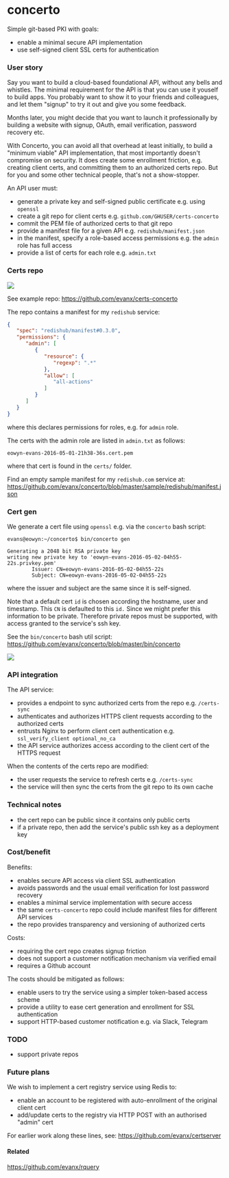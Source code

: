 
# concerto

Simple git-based PKI with goals:
- enable a minimal secure API implementation
- use self-signed client SSL certs for authentication


### User story

Say you want to build a cloud-based foundational API, without any bells and whistles. The minimal requirement for the API is that you can use it youself to build apps. You probably want to show it to your friends and colleagues, and let them "signup" to try it out and give you some feedback.

Months later, you might decide that you want to launch it professionally by building a website with signup, OAuth, email verification, password recovery etc.

With Concerto, you can avoid all that overhead at least initially, to build a "minimum viable" API implementation, that most importantly doesn't compromise on security. It does create some enrollment friction, e.g. creating client certs, and committing them to an authorized certs repo. But for you and some other technical people, that's not a show-stopper.

An API user must:
- generate a private key and self-signed public certificate e.g. using `openssl`
- create a git repo for client certs e.g. `github.com/GHUSER/certs-concerto`
- commit the PEM file of authorized certs to that git repo
- provide a manifest file for a given API e.g. `redishub/manifest.json`
- in the manifest, specify a role-based access permissions e.g. the `admin` role has full access
- provide a list of certs for each role e.g. `admin.txt`


### Certs repo

<img src="https://evanx.github.io/images/rquery/concerto-repo.png">

See example repo: https://github.com/evanx/certs-concerto

The repo contains a manifest for my `redishub` service:
```json
{
   "spec": "redishub/manifest#0.3.0",
   "permissions": {
      "admin": [
         {
            "resource": {
               "regexp": ".*"
            },
            "allow": [
               "all-actions"
            ]
         }
      ]
   }
}
```
where this declares permissions for roles, e.g. for `admin` role.

The certs with the admin role are listed in `admin.txt` as follows:
```
eowyn-evans-2016-05-01-21h38-36s.cert.pem
```
where that cert is found in the `certs/` folder.

Find an empty sample manifest for my `redishub.com` service at:
https://github.com/evanx/concerto/blob/master/sample/redishub/manifest.json

### Cert gen

We generate a cert file using `openssl` e.g. via the `concerto` bash script:
```shell
evans@eowyn:~/concerto$ bin/concerto gen
```
```
Generating a 2048 bit RSA private key
writing new private key to 'eowyn-evans-2016-05-02-04h55-22s.privkey.pem'
        Issuer: CN=eowyn-evans-2016-05-02-04h55-22s
        Subject: CN=eowyn-evans-2016-05-02-04h55-22s
```
where the issuer and subject are the same since it is self-signed.

Note that a default cert `id` is chosen according the hostname, user and timestamp. This `CN` is defaulted to this `id.` Since we might prefer this information to be private. Therefore private repos must be supported, with access granted to the service's ssh key.

See the `bin/concerto` bash util script:
https://github.com/evanx/concerto/blob/master/bin/concerto

<img src="https://evanx.github.io/images/rquery/concerto-help.png">


### API integration

The API service:
- provides a endpoint to sync authorized certs from the repo e.g. `/certs-sync`
- authenticates and authorizes HTTPS client requests according to the authorized certs
- entrusts Nginx to perform client cert authentication e.g. `ssl_verify_client optional_no_ca`
- the API service authorizes access according to the client cert of the HTTPS request

When the contents of the certs repo are modified:
- the user requests the service to refresh certs e.g. `/certs-sync`
- the service will then sync the certs from the git repo to its own cache


### Technical notes

- the cert repo can be public since it contains only public certs
- if a private repo, then add the service's public ssh key as a deployment key


### Cost/benefit

Benefits:
- enables secure API access via client SSL authentication
- avoids passwords and the usual email verification for lost password recovery
- enables a minimal service implementation with secure access
- the same `certs-concerto` repo could include manifest files for different API services
- the repo provides transparency and versioning of authorized certs

Costs:
- requiring the cert repo creates signup friction
- does not support a customer notification mechanism via verified email
- requires a Github account

The costs should be mitigated as follows:
- enable users to try the service using a simpler token-based access scheme
- provide a utility to ease cert generation and enrollment for SSL authentication
- support HTTP-based customer notification e.g. via Slack, Telegram


### TODO

- support private repos


### Future plans

We wish to implement a cert registry service using Redis to:
- enable an account to be registered with auto-enrollment of the original client cert
- add/update certs to the registry via HTTP POST with an authorised "admin" cert

For earlier work along these lines, see:
https://github.com/evanx/certserver

#### Related

https://github.com/evanx/rquery
